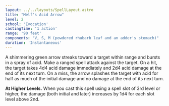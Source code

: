 ```yaml
---
layout: ../../layouts/SpellLayout.astro
title: "Melf's Acid Arrow"
level: 2
school: 'Evocation'
castingTime: '1 action'
range: '90 feet'
components: "V, S, M (powdered rhubarb leaf and an adder's stomach)"
duration: 'Instantaneous'
---
```


A shimmering green arrow streaks toward a target within range and bursts in a spray of acid. Make a ranged spell attack against the target. On a hit, the target takes 4d4 acid damage immediately and 2d4 acid damage at the end of its next turn. On a miss, the arrow splashes the target with acid for half as much of the initial damage and no damage at the end of its next turn.

**At Higher Levels.** When you cast this spell using a spell slot of 3rd level or higher, the damage (both initial and later) increases by 1d4 for each slot level above 2nd.